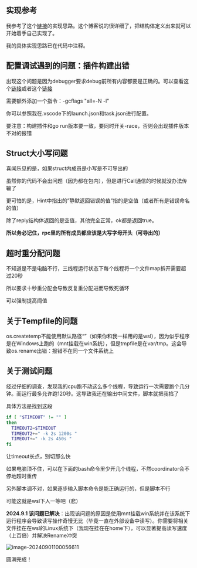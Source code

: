 ## 实现参考

我参考了这个[链接](https://blog.imfing.com/2020/09/mit-6.824-lab1-map-reduce/)的实现思路。这个博客说的很详细了，把结构体定义出来就可以开始着手自己实现了。

我的具体实现思路已在代码中注释。

## 配置调试遇到的问题：插件构建出错

出现这个问题是因为debugger要求debug前所有内容都要是正确的。可以查看这个[链接](https://stackoverflow.com/questions/70642618/cannot-load-plugin-when-debugging-golang-file-in-vscode)或者这个[链接](https://juejin.cn/post/7211861991533690937)

需要额外添加一个指令：-gcflags "all=-N -l"

你可以参照我在.vscode下的launch.json和task.json进行配置。

要注意：构建插件和go run版本要一致，要同时开关-race，否则会出现插件版本不对的报错

## Struct大小写问题

喜闻乐见的是，如果struct内成员是小写是不可导出的

虽然你的代码不会出问题（因为都在包内），但是进行Call通信的时候就没办法传输了

更可怕的是，Hint中指出的”静默返回错误的值”指的是空值（或者所有是错误命名的值）

除了reply结构体返回的是空值，其他完全正常，ok都是返回true。

**所以务必记住，rpc里的所有成员都应该是大写字母开头（可导出的）**

## 超时重分配问题

不知道是不是电脑不行，三线程运行状态下每个线程将一个文件map拆开需要超过20秒

所以要求十秒重分配会导致反复重分配进而导致死循环

可以强制提高阈值



## 关于Tempfile的问题

os.createtemp不能使用默认路径“”（如果你和我一样用的是wsl），因为似乎程序是在Windows上跑的（mnt挂载在win系统），但是tmpfile是在var/tmp。这会导致os.rename出错：报错不在同一个文件系统上

## 关于测试问题

经过仔细的调查，发现我的cpu跑不动这么多个线程，导致运行一次需要跑个几分钟。而运行最多允许跑120秒。这导致我还在输出中间文件，脚本就把我掐了

具体方法是找到这段

~~~bash
if [ "$TIMEOUT" != "" ]
then
  TIMEOUT2=$TIMEOUT
  TIMEOUT2+=" -k 2s 1200s "
  TIMEOUT+=" -k 2s 450s "
fi
~~~

让timeout长点，别切那么快

如果电脑顶不住，可以在下面的bash命令里少开几个线程，不然coordinator会不停地超时重传

另外脚本调不对，如果逐步输入脚本命令是能正确运行的，但是脚本不行

可能这就是wsl下人一等吧（悲）

**2024.9.1 该问题已解决**：出现该问题的原因是使用mnt挂载win系统并在该系统下运行程序会导致读写操作奇慢无比（毕竟一直在外部设备中读写）。你需要将相关文件挂在在wsl的Linux系统下（我现在挂在在home下），可以显著提高读写速度（上百倍）并解决Rename冲突

![image-20240901100056611](C:\Users\leon\AppData\Roaming\Typora\typora-user-images\image-20240901100056611.png)

圆满完成！